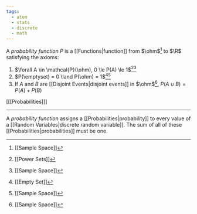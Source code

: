 ```yaml
---
tags:
  - atom
  - stats
  - discrete
  - math
---
```

A *probability function* $P$ is a [[Functions|function]] from $\ohm$[^1] to $\R$ satisfying the axioms:
1. $\forall A \in \mathcal{P}(\ohm), 0 \le P(A) \le 1$[^2][^1]
2. $P(\emptyset) = 0 \land P(\ohm) = 1$[^3][^1]
3. If $A$ and $B$ are [[Disjoint Events|disjoint events]] in $\ohm$[^1], $P(A \cup B) = P(A) + P(B)$

\[[[Probabilities]]\]

---
A *probability function* assigns a [[Probabilities|probability]] to every value of a [[Random Variables|discrete random variable]]. The sum of all of these [[Probabilities|probabilities]] must be one.


[^1]: [[Sample Space]]
[^2]: [[Power Sets]]
[^3]: [[Empty Set]]

